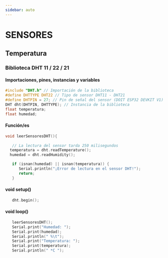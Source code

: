 ```yaml
---
sidebar: auto
---
```


# SENSORES

## Temperatura

### Biblioteca DHT 11 / 22 / 21

#### Importaciones, pines, instancias y variables

```c
#include "DHT.h" // Importación de la biblioteca
#define DHTTYPE DHT22 // Tipo de sensor DHT11 - DHT21
#define DHTPIN = 27; // Pin de señal del sensor (DOIT ESP32 DEVKIT V1)
DHT dht(DHTPIN, DHTTYPE); // Instancia de la biblioteca
float temperatura;
float humedad;
```
#### Función/es

```c
void leerSensoresDHT(){
  
   // La lectura del sensor tarda 250 milisegundos
  temperatura = dht.readTemperature(); 
  humedad = dht.readHumidity();

   if (isnan(humedad) || isnan(temperatura)) {
      Serial.println("¡Error de lectura en el sensor DHT!");
      return;
   }
```
#### void setup()
```c
   dht.begin();
```
#### void loop()
```c 
   leerSensoresDHT();
   Serial.print("Humedad: ");
   Serial.print(humedad);
   Serial.println(" %\t");
   Serial.print("Temperatura: ");
   Serial.print(temperatura);
   Serial.println(" *C ");
```
